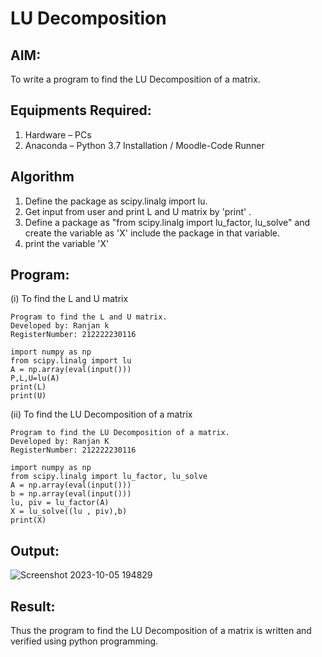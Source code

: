 # LU Decomposition 

## AIM:
To write a program to find the LU Decomposition of a matrix.

## Equipments Required:
1. Hardware – PCs
2. Anaconda – Python 3.7 Installation / Moodle-Code Runner

## Algorithm
1. Define the package as scipy.linalg import lu.
2. Get input from user and print L and U matrix by 'print' .
3. Define a package as "from scipy.linalg import lu_factor, lu_solve" and create the variable as 'X' include the package in that variable.
4. print the variable 'X'

## Program:
(i) To find the L and U matrix
```
Program to find the L and U matrix.
Developed by: Ranjan k
RegisterNumber: 212222230116

import numpy as np
from scipy.linalg import lu
A = np.array(eval(input()))
P,L,U=lu(A)
print(L)
print(U)
```
(ii) To find the LU Decomposition of a matrix
```
Program to find the LU Decomposition of a matrix.
Developed by: Ranjan K
RegisterNumber: 212222230116

import numpy as np
from scipy.linalg import lu_factor, lu_solve
A = np.array(eval(input()))
b = np.array(eval(input()))
lu, piv = lu_factor(A)
X = lu_solve((lu , piv),b)
print(X)
```

## Output:
![Screenshot 2023-10-05 194829](https://github.com/Ranjanranjan/LU-Decomposition/assets/130027697/70ad7020-f93c-49cf-82e8-c855ae279bda)



## Result:
Thus the program to find the LU Decomposition of a matrix is written and verified using python programming.

